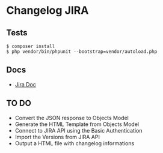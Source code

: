 # Changelog JIRA

## Tests

```shell
$ composer install
$ php vendor/bin/phpunit --bootstrap=vendor/autoload.php
```

## Docs

- [Jira Doc](https://docs.atlassian.com/jira/REST/latest/)

## TO DO

- Convert the JSON response to Objects Model
- Generate the HTML Template from Objects Model
- Connect to JIRA API using the Basic Authentication
- Import the Versions from JIRA API
- Output a HTML file with changelog informations